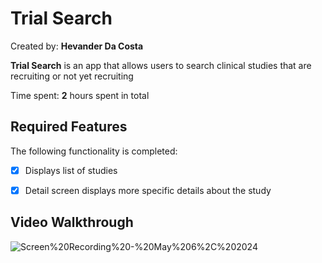 # Trial Search

Created by: **Hevander Da Costa**

**Trial Search** is an app that allows users to search clinical studies that are recruiting or not yet recruiting 


Time spent: **2** hours spent in total

## Required Features

The following functionality is completed:


- [X] Displays list of studies
- [X] Detail screen displays more specific details about the study


## Video Walkthrough
![Screen%20Recording%20-%20May%206%2C%202024](https://github.com/Hevander27/TrialSearch/assets/45948489/625e54e4-cfd9-48d6-99db-d8c5c8bedb3d)




